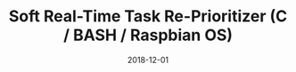 ---
title: Soft Real-Time Task Re-Prioritizer (C / BASH / Raspbian OS)
date: "2018-12-01"
datelocation: "Sep 2018 - Dec 2018 | San Diego State University"
description: "A system that improves OS performance within the Linux user space."
---